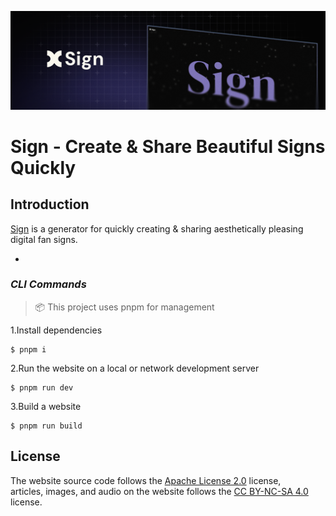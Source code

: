 
![Sign](/public/sign-banner-horizontal.png)
# Sign - Create & Share Beautiful Signs Quickly

## Introduction

[Sign](https://signo.cc) is a generator for quickly creating & sharing aesthetically pleasing digital fan signs.

- 

### ***CLI Commands***  

> 📦 This project uses pnpm for management


1.Install dependencies
```
$ pnpm i
```
2.Run the website on a local or network development server
```
$ pnpm run dev
```
3.Build a website
```
$ pnpm run build
```

## License
 The website source code follows the [ Apache License 2.0](./LICENSE) license,  
 articles, images, and audio on the website follows the [CC BY-NC-SA 4.0](https://creativecommons.org/licenses/by-nc-sa/4.0/) license.